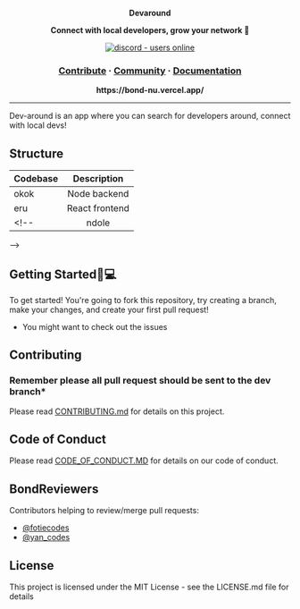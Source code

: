 <p align="center">
   <strong>Devaround</strong>
</p>
<p align="center">
  <strong>Connect with local developers, grow your network 🚀</strong>
</p>
<p align="center">
  <a href="#">
    <img src="https://img.shields.io/badge/Discord-Online-green?style=for-the-badge&logo=appveyor" alt="discord - users online" />
  </a>
</p>

<h3 align="center">  
  <a href="#">Contribute</a>
  <span> · </span>
  <a href="#">Community</a>
  <span> · </span>
  <a href="#">Documentation</a>
</h3>

<p align="center"><b>https://bond-nu.vercel.app/</b></p>

---
Dev-around is an app where you can search for developers around, connect with local devs!


## Structure

| Codebase |      Description      |
| :------- | :-------------------: |
| okok     |   Node backend        |
| eru      |   React frontend      |
<!-- | ndole    |   Mobile App          |
 -->

## Getting Started🚀💻
To get started! You're going to fork this repository, try creating a branch, make your changes, and create your first pull request!

* You might want to check out the issues


## Contributing
### Remember please all pull request should be sent to the dev branch*
Please read [CONTRIBUTING.md](https://github.com/FotieMConstant/dev-around/blob/main/CONTRIBUTING.md) for details on this project.

## Code of Conduct
Please read [CODE_OF_CONDUCT.MD](https://github.com/FotieMConstant/dev-around/blob/main/CODE_OF_CONDUCT.md) for details on our code of conduct.

## BondReviewers
Contributors helping to review/merge pull requests:

* [@fotiecodes](https://github.com/FotieMConstant)
* [@yan_codes](https://github.com/TatchumNono)

## License
This project is licensed under the MIT License - see the LICENSE.md file for details  

<!-- ## Project setup
```
npm install
```

### Compiles and hot-reloads for development
```
npm run serve
```

### Compiles and minifies for production
```
npm run build
```

### Lints and fixes files
```
npm run lint
```
See [Configuration Reference](https://cli.vuejs.org/config/).
 -->
